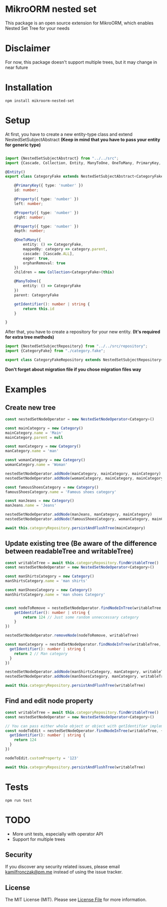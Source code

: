 # MikroORM nested set

This package is an open source extension for MikroORM, which enables Nested Set Tree for your needs

# Disclaimer
For now, this package doesn't support multiple trees, but it may change in near future

# Installation

```
npm install mikroorm-nested-set
```

# Setup

At first, you have to create a new entity-type class and extend NestedSetSubjectAbstract **(Keep in mind that you have to pass your entity for generic type)**

```typescript

import {NestedSetSubjectAbstract} from "../../src";
import {Cascade, Collection, Entity, ManyToOne, OneToMany, PrimaryKey, Property} from "@mikro-orm/core";

@Entity()
export class CategoryFake extends NestedSetSubjectAbstract<CategoryFake>{

    @PrimaryKey({ type: 'number' })
    id: number;

    @Property({ type: 'number' })
    left: number;

    @Property({ type: 'number' })
    right: number;

    @Property({ type: 'number' })
    depth: number;

    @OneToMany({
        entity: () => CategoryFake,
        mappedBy: category => category.parent,
        cascade: [Cascade.ALL],
        eager: true,
        orphanRemoval: true
    })
    children = new Collection<CategoryFake>(this)

    @ManyToOne({
        entity: () => CategoryFake
    })
    parent: CategoryFake

    getIdentifier(): number | string {
        return this.id
    }

}

```

After that, you have to create a repository for your new entity. **(It's required for extra tree methods)**
```typescript
import {NestedSetSubjectRepository} from "../../src/repository";
import {CategoryFake} from "./category.fake";

export class CategoryFakeRepository extends NestedSetSubjectRepository<CategoryFake> {}
```

**Don't forget about migration file if you chose migration files way**

# Examples

## Create new tree
```typescript
const nestedSetNodeOperator = new NestedSetNodeOperator<Category>()

const mainCategory = new Category()
mainCategory.name = 'Main'
mainCategory.parent = null

const manCategory = new Category()
manCategory.name = 'man'

const womanCategory = new Category()
womanCategory.name = 'Woman'

nestedSetNodeOperator.addNode(manCategory, mainCategory, mainCategory)
nestedSetNodeOperator.addNode(womanCategory, mainCategory, mainCategory)

const famousShoesCategory = new Category()
famousShoesCategory.name = 'Famous shoes category'

const manJeans = new Category()
manJeans.name = 'Jeans'

nestedSetNodeOperator.addNode(manJeans, manCategory, mainCategory)
nestedSetNodeOperator.addNode(famousShoesCategory, womanCategory, mainCategory)

await this.categoryRepository.persistAndFlushTree(mainCategory)

```


## Update existing tree (Be aware of the difference between readableTree and writableTree)
```typescript
const writableTree = await this.categoryRepository.findWritableTree()
const nestedSetNodeOperator = new NestedSetNodeOperator<Category>()

const manShirtsCategory = new Category()
manShirtsCategory.name = 'man shirts'

const manShoesCategory = new Category()
manShirtsCategory.name = 'man shoes Category'


const nodeToRemove = nestedSetNodeOperator.findNodeInTree(writableTree, {
    getIdentifier(): number | string {
        return 124 // Just some random unneccessary category
    }
})

nestedSetNodeOperator.removeNode(nodeToRemove, writableTree)

const manCategory = nestedSetNodeOperator.findNodeInTree(writableTree, {
  getIdentifier(): number | string {
    return 2 // Man category
  }
})

nestedSetNodeOperator.addNode(manShirtsCategory, manCategory, writableTree)
nestedSetNodeOperator.addNode(manShoesCategory, manCategory, writableTree)

await this.categoryRepository.persistAndFlushTree(writableTree)
```

## Find and edit node property
```typescript
const writableTree = await this.categoryRepository.findWritableTree()
const nestedSetNodeOperator = new NestedSetNodeOperator<Category>()

// You can pass either whole object or object with getIdentifier implemanation
const nodeToEdit = nestedSetNodeOperator.findNodeInTree(writableTree, {
  getIdentifier(): number | string {
    return 124
  }
})

nodeToEdit.customProperty = '123'

await this.categoryRepository.persistAndFlushTree(writableTree)
```

# Tests

```cli
npm run test
```

# TODO

- More unit tests, especially with operator API
- Support for multiple trees

## Security

If you discover any security related issues, please email kamilfronczak@pm.me instead of using the issue tracker.

## License

The MIT License (MIT). Please see [License File](LICENSE.md) for more information.